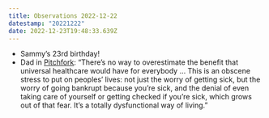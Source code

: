 ```yaml
---
title: Observations 2022-12-22
datestamp: "20221222"
date: 2022-12-23T19:48:33.639Z
---
```

- Sammy’s 23rd birthday!
- Dad in [Pitchfork](https://pitchfork.com/features/article/music-and-mental-health/): “There’s no way to overestimate the benefit that universal healthcare would have for everybody … This is an obscene stress to put on peoples’ lives: not just the worry of getting sick, but the worry of going bankrupt because you’re sick, and the denial of even taking care of yourself or getting checked if you’re sick, which grows out of that fear. It’s a totally dysfunctional way of living.”
